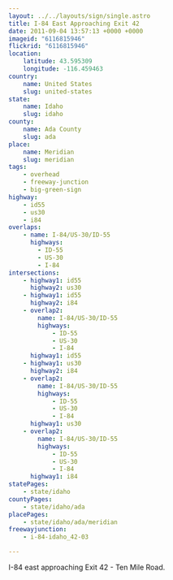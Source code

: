 ```yaml
---
layout: ../../layouts/sign/single.astro
title: I-84 East Approaching Exit 42
date: 2011-09-04 13:57:13 +0000 +0000
imageid: "6116815946"
flickrid: "6116815946"
location:
    latitude: 43.595309
    longitude: -116.459463
country:
    name: United States
    slug: united-states
state:
    name: Idaho
    slug: idaho
county:
    name: Ada County
    slug: ada
place:
    name: Meridian
    slug: meridian
tags:
    - overhead
    - freeway-junction
    - big-green-sign
highway:
    - id55
    - us30
    - i84
overlaps:
    - name: I-84/US-30/ID-55
      highways:
        - ID-55
        - US-30
        - I-84
intersections:
    - highway1: id55
      highway2: us30
    - highway1: id55
      highway2: i84
    - overlap2:
        name: I-84/US-30/ID-55
        highways:
            - ID-55
            - US-30
            - I-84
      highway1: id55
    - highway1: us30
      highway2: i84
    - overlap2:
        name: I-84/US-30/ID-55
        highways:
            - ID-55
            - US-30
            - I-84
      highway1: us30
    - overlap2:
        name: I-84/US-30/ID-55
        highways:
            - ID-55
            - US-30
            - I-84
      highway1: i84
statePages:
    - state/idaho
countyPages:
    - state/idaho/ada
placePages:
    - state/idaho/ada/meridian
freewayjunction:
    - i-84-idaho_42-03

---
```

I-84 east approaching Exit 42 - Ten Mile Road.